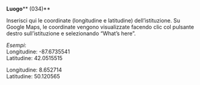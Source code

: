 **Luogo****  (034)**

Inserisci qui le coordinate (longitudine e latitudine) dell’istituzione. Su Google Maps, le coordinate vengono visualizzate facendo clic col pulsante destro sull’istituzione e selezionando “What’s here”.

_Esempi_:  
Longitudine: -87.6735541  
Latitudine: 42.0515515

Longitudine: 8.652714  
Latitudine: 50.120565
